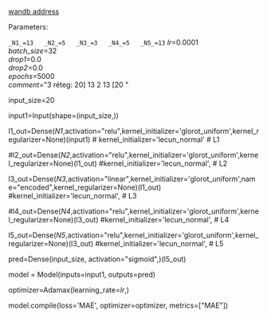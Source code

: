  [wandb address](https://wandb.ai/pid_status/pid_autoencoder/runs/sl8olbno])  
 
 Parameters:  

`_N1_=13  
_N2_=5  
_N3_=3  
_N4_=5  
_N5_=13`
_lr_=0.0001  
_batch_size_=32  
_drop1_=0.0  
_drop2_=0.0  
_epochs_=5000  
_comment_="3 réteg:  20] 13 2 13 [20 "  


input_size=20


input1=Input(shape=(input_size,))

l1_out=Dense(_N1_,activation="relu",kernel_initializer='glorot_uniform',kernel_regularizer=None)(input1) # kernel_initializer='lecun_normal'  # L1

#l2_out=Dense(_N2_,activation="relu",kernel_initializer='glorot_uniform',kernel_regularizer=None)(l1_out) #kernel_initializer='lecun_normal',  # L2

l3_out=Dense(_N3_,activation="linear",kernel_initializer='glorot_uniform',name="encoded",kernel_regularizer=None)(l1_out) #kernel_initializer='lecun_normal',  # L3

#l4_out=Dense(_N4_,activation="relu",kernel_initializer='glorot_uniform',kernel_regularizer=None)(l3_out) #kernel_initializer='lecun_normal',  # L4

l5_out=Dense(_N5_,activation="relu",kernel_initializer='glorot_uniform',kernel_regularizer=None)(l3_out) #kernel_initializer='lecun_normal',  # L5




pred=Dense(input_size, activation="sigmoid",)(l5_out)

model = Model(inputs=input1, outputs=pred)

optimizer=Adamax(learning_rate=_lr_,) 

model.compile(loss='MAE', optimizer=optimizer, metrics=["MAE"]) 

